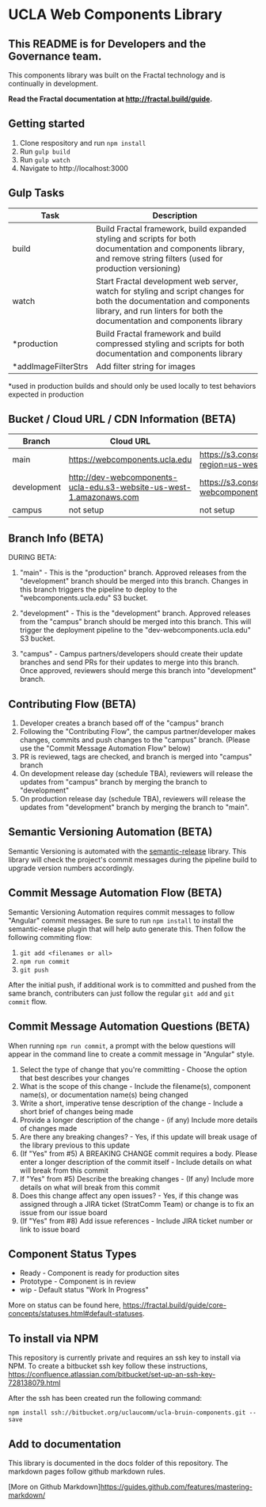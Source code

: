 # UCLA Web Components Library

## This README is for Developers and the Governance team.

This components library was built on the Fractal technology and is continually in development.

**Read the Fractal documentation at http://fractal.build/guide.**

## Getting started

1. Clone respository and run `npm install`
1. Run `gulp build`
1. Run `gulp watch`
1. Navigate to http://localhost:3000

## Gulp Tasks

| Task | Description |
|-|-|
| build | Build Fractal framework, build expanded styling and scripts for both documentation and components library, and remove string filters (used for production versioning) |
| watch | Start Fractal development web server, watch for styling and script changes for both the documentation and components library, and run linters for both the documentation and components library |
| *production | Build Fractal framework and build compressed styling and scripts for both documentation and components library |
| *addImageFilterStrs | Add filter string for images |

 *used in production builds and should only be used locally to test behaviors expected in production

## Bucket / Cloud URL / CDN Information (BETA)

| Branch | Cloud URL | S3 Bucket URL |
|-|-|-|
| main | https://webcomponents.ucla.edu | https://s3.console.aws.amazon.com/s3/buckets/webcomponents.ucla.edu/?region=us-west-1 |
| development | http://dev-webcomponents-ucla-edu.s3-website-us-west-1.amazonaws.com | https://s3.console.aws.amazon.com/s3/buckets/dev-webcomponents.ucla.edu/?region=us-west-1 |
| campus | not setup | not setup |

## Branch Info (BETA)

DURING BETA:

1. "main" - This is the "production" branch. Approved releases from the "development" branch should be merged into this branch. Changes in this branch triggers the pipeline to deploy to the "webcomponents.ucla.edu" S3 bucket.

1. "development" - This is the "development" branch. Approved releases from the "campus" branch should be merged into this branch. This will trigger the deployment pipeline to the "dev-webcomponents.ucla.edu" S3 bucket.

1. "campus" - Campus partners/developers should create their update branches and send PRs for their updates to merge into this branch. Once approved, reviewers should merge this branch into "development" branch.

## Contributing Flow (BETA)

1. Developer creates a branch based off of the "campus" branch
1. Following the "Contributing Flow", the campus partner/developer makes changes, commits and push changes to the "campus" branch. (Please use the "Commit Message Automation Flow" below)
1. PR is reviewed, tags are checked, and branch is merged into "campus" branch
1. On development release day (schedule TBA), reviewers will release the updates from "campus" branch by merging the branch to "development"
1. On production release day (schedule TBA), reviewers will release the updates from "development" branch by merging the branch to "main".

## Semantic Versioning Automation (BETA)

Semantic Versioning is automated with the [semantic-release](https://github.com/semantic-release/semantic-release) library. This library will check the project's commit messages during the pipeline build to upgrade version numbers accordingly.

## Commit Message Automation Flow (BETA)

Semantic Versioning Automation requires commit messages to follow "Angular" commit messages. Be sure to run `npm install` to install the semantic-release plugin that will help auto generate this. Then follow the following commiting flow:

1. `git add <filenames or all>`
1. `npm run commit`  <!-- Answer questions to generate Angular commit message -->
1. `git push`

After the initial push, if additional work is to committed and pushed from the same branch, contributers can just follow the regular `git add` and `git commit` flow.

## Commit Message Automation Questions (BETA)

When running `npm run commit`, a prompt with the below questions will appear in the command line to create a commit message in "Angular" style.

1. Select the type of change that you're committing - Choose the option that best describes your changes
2. What is the scope of this change - Include the filename(s), component name(s), or documentation name(s) being changed
3. Write a short, imperative tense description of the change - Include a short brief of changes being made
4. Provide a longer description of the change - (if any) Include more details of changes made
5. Are there any breaking changes? - Yes, if this update will break usage of the library previous to this update
6. (If "Yes" from #5) A BREAKING CHANGE commit requires a body. Please enter a longer description of the commit itself - Include details on what will break from this commit
7. If "Yes" from #5) Describe the breaking changes - (If any) Include more details on what will break from this commit
8. Does this change affect any open issues? - Yes, if this change was assigned through a JIRA ticket (StratComm Team) or change is to fix an issue from our issue board
9. (If "Yes" from #8) Add issue references - Include JIRA ticket number or link to issue board

## Component Status Types

- Ready - Component is ready for production sites
- Prototype - Component is in review
- wip - Default status "Work In Progress"

More on status can be found here, https://fractal.build/guide/core-concepts/statuses.html#default-statuses.

## To install via NPM

This repository is currently private and requires an ssh key to install via NPM. To create a bitbucket ssh key follow these instructions, https://confluence.atlassian.com/bitbucket/set-up-an-ssh-key-728138079.html

After the ssh has been created run the following command:

```
npm install ssh://bitbucket.org/uclaucomm/ucla-bruin-components.git --save
```

## Add to documentation

This library is documented in the docs folder of this repository. The markdown pages follow github markdown rules.

[More on Github Markdown]https://guides.github.com/features/mastering-markdown/
